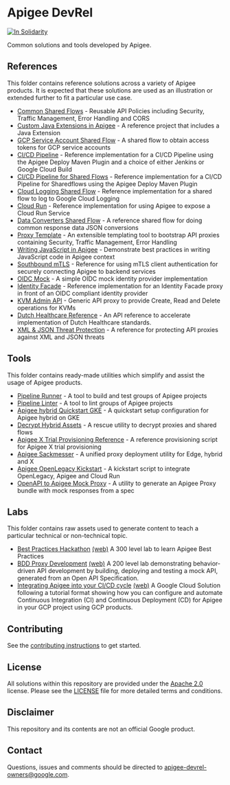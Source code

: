 # Apigee DevRel

[![In Solidarity](https://github.com/jpoehnelt/in-solidarity-bot/raw/main/static//badge-flat.png)](https://github.com/apps/in-solidarity)

Common solutions and tools developed by Apigee.

## References

This folder contains reference solutions across a variety of Apigee products.
It is expected that these solutions are used as an illustration or extended
further to fit a particular use case.

- [Common Shared Flows](references/common-shared-flows) -
  Reusable API Policies including Security, Traffic Management, Error Handling
  and CORS
- [Custom Java Extensions in Apigee](references/java-callout) -
  A reference project that includes a Java Extension
- [GCP Service Account Shared Flow](references/gcp-sa-auth-shared-flow) -
  A shared flow to obtain access tokens for GCP service accounts
- [CI/CD Pipeline](references/cicd-pipeline) -
  Reference implementation for a CI/CD Pipeline using the Apigee
  Deploy Maven Plugin and a choice of either Jenkins or Google Cloud Build
- [CI/CD Pipeline for Shared Flows](references/cicd-sharedflow-pipeline) -
  Reference implementation for a CI/CD Pipeline for Sharedflows using the Apigee
  Deploy Maven Plugin
- [Cloud Logging Shared Flow](references/cloud-logging-shared-flow) -
  Reference implementation for a shared flow to log to Google Cloud Logging
- [Cloud Run](references/cloud-run) -
  Reference implementation for using Apigee to expose a Cloud Run Service
- [Data Converters Shared Flow](references/data-converters-shared-flow) -
  A reference shared flow for doing common response data JSON conversions
- [Proxy Template](references/proxy-template) -
  An extensible templating tool to bootstrap API proxies containing Security,
  Traffic Management, Error Handling
- [Writing JavaScript in Apigee](references/js-callout) -
  Demonstrate best practices in writing JavaScript code in Apigee context
- [Southbound mTLS](references/southbound-mtls) -
  Reference for using mTLS client authentication for securely connecting Apigee to
  backend services
- [OIDC Mock](references/oidc-mock) -
  A simple OIDC mock identity provider implementation
- [Identity Facade](references/identity-facade) -
  Reference implementation for an Identity Facade proxy in front of an OIDC
  compliant identity provider
- [KVM Admin API](references/kvm-admin-api) -
  Generic API proxy to provide Create, Read and Delete operations for KVMs
- [Dutch Healthcare Reference](references/dutch-healthcare) -
  An API reference to accelerate implementation of Dutch Healthcare standards.
- [XML & JSON Threat Protection](references/threat-protect) -
  A reference for protecting API proxies against XML and JSON threats

## Tools

This folder contains ready-made utilities which simplify and assist the usage of
Apigee products.

- [Pipeline Runner](tools/pipeline-runner) -
  A tool to build and test groups of Apigee projects
- [Pipeline Linter](tools/pipeline-linter) -
  A tool to lint groups of Apigee projects
- [Apigee hybrid Quickstart GKE](tools/hybrid-quickstart) -
  A quickstart setup configuration for Apigee hybrid on GKE
- [Decrypt Hybrid Assets](tools/decrypt-hybrid-assets) -
  A rescue utility to decrypt proxies and shared flows
- [Apigee X Trial Provisioning Reference](tools/apigee-x-trial-provision) -
  A reference provisioning script for Apigee X trial provisioning
- [Apigee Sackmesser](tools/apigee-sackmesser) -
  A unified proxy deployment utility for Edge, hybrid and X
- [Apigee OpenLegacy Kickstart](tools/apigee-openlegacy) -
  A kickstart script to integrate OpenLegacy, Apigee and Cloud Run
- [OpenAPI to Apigee Mock Proxy](tools/oas-apigee-mock) -
  A utility to generate an Apigee Proxy bundle with mock responses from a spec

## Labs

This folder contains raw assets used to generate content to teach a particular
technical or non-technical topic.

- [Best Practices Hackathon](labs/best-practices-hackathon) [(web)](https://apigee.github.io/devrel/labs/best-practices-hackathon)
  A 300 level lab to learn Apigee Best Practices
- [BDD Proxy Development](labs/bdd-proxy-development) [(web)](https://apigee.github.io/devrel/labs/bdd-proxy-development)
  A 200 level lab demonstrating behavior-driven API development by building,
  deploying and testing a mock API, generated from an Open API Specification.
- [Integrating Apigee into your CI/CD cycle](labs/cicd-artifact-store) [(web)](https://apigee.github.io/devrel/labs/cicd-artifact-store)
  A Google Cloud Solution following a tutorial format showing how you can
  configure and automate Continuous Integration (CI) and Continuous 
  Deployment (CD) for Apigee in your GCP project using GCP products.

## Contributing

See the [contributing instructions](./CONTRIBUTING.md) to get started.

## License

All solutions within this repository are provided under the
[Apache 2.0](https://www.apache.org/licenses/LICENSE-2.0) license.
Please see the [LICENSE](./LICENSE) file for more detailed terms and conditions.

## Disclaimer

This repository and its contents are not an official Google product.

## Contact

Questions, issues and comments should be directed to
[apigee-devrel-owners@google.com](mailto:apigee-devrel-owners@google.com).
